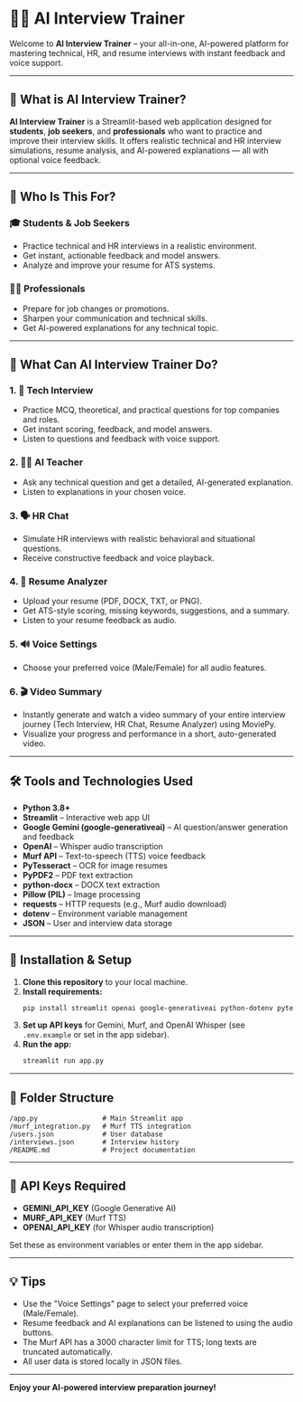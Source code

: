 # 🧑‍💼 AI Interview Trainer

Welcome to **AI Interview Trainer** – your all-in-one, AI-powered platform for mastering technical, HR, and resume interviews with instant feedback and voice support.

---

## 🎯 What is AI Interview Trainer?

**AI Interview Trainer** is a Streamlit-based web application designed for **students**, **job seekers**, and **professionals** who want to practice and improve their interview skills. It offers realistic technical and HR interview simulations, resume analysis, and AI-powered explanations — all with optional voice feedback.

---

## 👥 Who Is This For?

### 🎓 Students & Job Seekers  
- Practice technical and HR interviews in a realistic environment.
- Get instant, actionable feedback and model answers.
- Analyze and improve your resume for ATS systems.

### 🧑‍💻 Professionals  
- Prepare for job changes or promotions.
- Sharpen your communication and technical skills.
- Get AI-powered explanations for any technical topic.

---

## 🧠 What Can AI Interview Trainer Do?

### 1. 🎯 **Tech Interview**
- Practice MCQ, theoretical, and practical questions for top companies and roles.
- Get instant scoring, feedback, and model answers.
- Listen to questions and feedback with voice support.

### 2. 👨‍🏫 **AI Teacher**
- Ask any technical question and get a detailed, AI-generated explanation.
- Listen to explanations in your chosen voice.

### 3. 🗣️ **HR Chat**
- Simulate HR interviews with realistic behavioral and situational questions.
- Receive constructive feedback and voice playback.

### 4. 📄 **Resume Analyzer**
- Upload your resume (PDF, DOCX, TXT, or PNG).
- Get ATS-style scoring, missing keywords, suggestions, and a summary.
- Listen to your resume feedback as audio.

### 5. 🔊 **Voice Settings**
- Choose your preferred voice (Male/Female) for all audio features.
 
 ### 6. 🎬 **Video Summary**
- Instantly generate and watch a video summary of your entire interview journey (Tech Interview, HR Chat, Resume Analyzer) using MoviePy.
- Visualize your progress and performance in a short, auto-generated video.
---

## 🛠️ Tools and Technologies Used

- **Python 3.8+**
- **Streamlit** – Interactive web app UI
- **Google Gemini (google-generativeai)** – AI question/answer generation and feedback
- **OpenAI** – Whisper audio transcription
- **Murf API** – Text-to-speech (TTS) voice feedback
- **PyTesseract** – OCR for image resumes
- **PyPDF2** – PDF text extraction
- **python-docx** – DOCX text extraction
- **Pillow (PIL)** – Image processing
- **requests** – HTTP requests (e.g., Murf audio download)
- **dotenv** – Environment variable management
- **JSON** – User and interview data storage

---

## 🚀 Installation & Setup

1. **Clone this repository** to your local machine.
2. **Install requirements:**
    ```bash
    pip install streamlit openai google-generativeai python-dotenv pytesseract PyPDF2 python-docx Pillow requests
    ```
3. **Set up API keys** for Gemini, Murf, and OpenAI Whisper (see `.env.example` or set in the app sidebar).
4. **Run the app:**
    ```bash
    streamlit run app.py
    ```

---

## 📁 Folder Structure

```
/app.py                # Main Streamlit app
/murf_integration.py   # Murf TTS integration
/users.json            # User database
/interviews.json       # Interview history
/README.md             # Project documentation
```

---

## 🔑 API Keys Required

- **GEMINI_API_KEY** (Google Generative AI)
- **MURF_API_KEY** (Murf TTS)
- **OPENAI_API_KEY** (for Whisper audio transcription)

Set these as environment variables or enter them in the app sidebar.

---

## 💡 Tips

- Use the "Voice Settings" page to select your preferred voice (Male/Female).
- Resume feedback and AI explanations can be listened to using the audio buttons.
- The Murf API has a 3000 character limit for TTS; long texts are truncated automatically.
- All user data is stored locally in JSON files.

---

**Enjoy your AI-powered interview preparation journey!**
